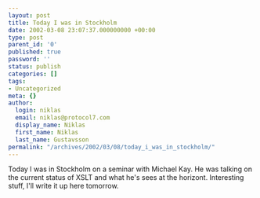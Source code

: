 ```yaml
---
layout: post
title: Today I was in Stockholm
date: 2002-03-08 23:07:37.000000000 +00:00
type: post
parent_id: '0'
published: true
password: ''
status: publish
categories: []
tags:
- Uncategorized
meta: {}
author:
  login: niklas
  email: niklas@protocol7.com
  display_name: Niklas
  first_name: Niklas
  last_name: Gustavsson
permalink: "/archives/2002/03/08/today_i_was_in_stockholm/"
---
```

Today I was in Stockholm on a seminar with Michael Kay. He was talking on the current status of XSLT and what he's sees at the horizont. Interesting stuff, I'll write it up here tomorrow.

